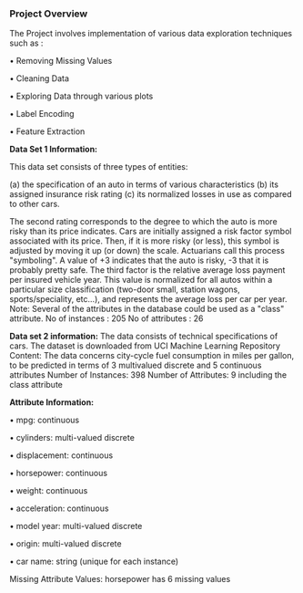 ### Project Overview

 The Project involves implementation of various data exploration techniques such as :

•	Removing Missing Values

•	Cleaning Data

•	Exploring Data through various plots

•	Label Encoding

•	Feature Extraction


**Data Set 1 Information:**

This data set consists of three types of entities:

(a) the specification of an auto in terms of various characteristics
(b) its assigned insurance risk rating
(c) its normalized losses in use as compared to other cars.

The second rating corresponds to the degree to which the auto is more risky than its price indicates. Cars are initially assigned a risk factor symbol associated with its price. Then, if it is more risky (or less), this symbol is adjusted by moving it up (or down) the scale. Actuarians call this process "symboling". A value of +3 indicates that the auto is risky, -3 that it is probably pretty safe.
The third factor is the relative average loss payment per insured vehicle year. This value is normalized for all autos within a particular size classification (two-door small, station wagons, sports/speciality, etc…), and represents the average loss per car per year.
Note: Several of the attributes in the database could be used as a "class" attribute.
No of instances : 205
No of attributes : 26

**Data set 2 information:**
The data consists of technical specifications of cars. The dataset is downloaded from UCI Machine Learning Repository
Content: The data concerns city-cycle fuel consumption in miles per gallon, to be predicted in terms of 3 multivalued discrete and 5 continuous attributes
Number of Instances: 398
Number of Attributes: 9 including the class attribute

**Attribute Information:**

•	mpg: continuous

•	cylinders: multi-valued discrete

•	displacement: continuous

•	horsepower: continuous

•	weight: continuous

•	acceleration: continuous

•	model year: multi-valued discrete

•	origin: multi-valued discrete

•	car name: string (unique for each instance)

Missing Attribute Values: horsepower has 6 missing values




